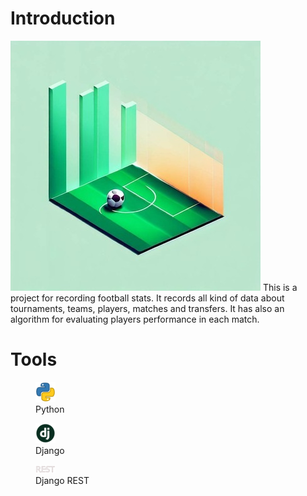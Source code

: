 # Introduction
<img src="https://raw.githubusercontent.com/AdelNoroozi/Football_Transfers/main/resources/banner.jpg" width="400" >
This is a project for recording football stats. It records all kind of data about tournaments, teams, players, matches and transfers. It has also an algorithm for evaluating players performance in each match.

# Tools
<figure>
  <img src="https://raw.githubusercontent.com/AdelNoroozi/Football_Transfers/main/resources/python-icon.png" width="32" >
  <figcaption>Python</figcaption>
</figure>

<figure>
  <img src="https://raw.githubusercontent.com/AdelNoroozi/Football_Transfers/main/resources/django-icon.png" width="32" >
  <figcaption>Django</figcaption>
</figure>

<figure>
  <img src="https://raw.githubusercontent.com/AdelNoroozi/Football_Transfers/main/resources/django-rest-icon.png" width="32" >
  <figcaption>Django REST</figcaption>
</figure>
